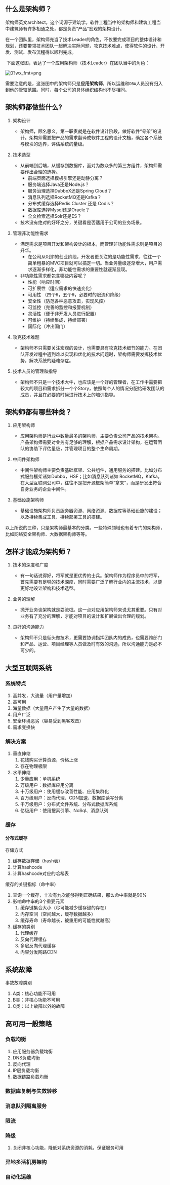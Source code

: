 ## 什么是架构师？

​			架构师英文architect，这个词源于建筑学。软件工程当中的架构师和建筑工程当中建筑师有许多相通之处，都是负责“产品”宏观的架构设计。

​			在一个团队里，架构师充当了技术Leader的角色，不仅要完成项目的整体设计和规划，还要带领技术团队一起解决实际问题，攻克技术难点，使得软件的设计、开发、测试、发布流程得以顺利完成。

​			下面这张图，表达了一个应用架构师（技术Leader）在团队当中的角色：

![0?wx_fmt=png](img/format,png.png)

​			需要注意的是，这张图中的架构师只是**应用架构师**，所以运维和`DBA`人员没有归入到他的管辖范围。同时，每个公司的具体组织结构也不尽相同。



## 架构师都做些什么?

1. 架构设计
   + 架构师，顾名思义，第一职责就是在软件设计阶段，做好软件“骨架”的设计。架构师需要把产品的需求翻译成软件工程的设计文档，确定各个系统与模块的边界，评估系统的量级。

2. 技术选型
   + 从前端到后端，从缓存到数据库，面对为数众多的第三方组件，架构师需要作出合理的选择。
     + 前端页面选择模板引擎还是动静分离？
     + 服务端选择Java还是Node.js？
     + 服务治理选择DubboX还是Spring Cloud？
     + 消息队列选择RocketMQ还是Kafka？
     + 分布式缓存选择Redis Cluster 还是 Codis？
     + 数据库选择Mysql还是Oracle？
     + 全文检索选择Solr还是ES？
   + 技术没有绝对的好坏之分，关键看是否适用于公司的业务场景。

3. 管理非功能性需求
   + 满足需求是项目开发和架构设计的根本，而管理非功能性需求则是项目的升华。
     + 在公司从0到1的创业阶段，开发者更关注的是功能性需求，往往一个简单粗暴的MVC项目就可以搞定一切。当业务量级逐渐增大，用户需求逐渐多样化，非功能性需求的重要性就逐渐显现。 
   + 非功能性需求都包含哪些内容呢？
     + 性能（响应时间）
     + 可扩展性（适应需求的快速变化）
     + 可用性 （四个9，五个9，必要时的限流和降级）
     + 安全性（防范各种恶意攻击，实现风控）
     + 可监控（完善的监控和报警机制）
     + 灵活性（便于非开发人员进行配置）
     + 可维护（持续集成，持续部署）
     + 国际化（冲出国门）

4. 攻克技术难题
   + 架构师不只需要关注宏观的设计，也需要具有攻克技术细节的能力。在团队开发过程中遇到难以实现和优化的技术问题时，架构师需要发挥技术优势，解决系统的疑难杂症。

5. 技术人员的管理和指导
   + 架构师不只是一个技术大牛，也应该是一个好的管理者，在工作中需要把较大的项目和需求拆分一个个Story，依照每个人的情况分配给研发团队的成员，并且在必要的时候进行技术上的培训指导。

## 架构师都有哪些种类？

1. 应用架构师
   + 应用架构师是行业中数量最多的架构师，主要负责公司产品的技术架构。产品架构师需要对业务有足够的理解，根据产品需求设计架构，在运营团队的协助下评估量级，并管理项目的整个生命周期。

2. 中间件架构师
   + 中间件架构师主要负责基础框架、公共组件，通用服务的搭建。比如分布式服务框架诸如Dubbo，HSF；比如消息队列诸如 RocketMQ，Kafka。在大型互联网公司中，往往不是把开源框架简单“拿来”，而是研发出符合自身业务的企业中间件。

3. 基础设施架构师
   + 基础设施架构师负责服务器资源、网络资源、数据库等基础设施的建设；以及持续集成工具、持续部署工具的搭建。

以上所说的三种，只是架构师最基本的分类。一些特殊领域也有着专门的架构师，比如网络安全架构师、大数据架构师等等。





## 怎样才能成为架构师？

1. 技术的深度和广度
   + 有一句话说得好，将军就是更优秀的士兵。架构师作为程序员中的将军，首先需要有足够的技术深度，同时需要广泛了解行业内的主流技术，以便更好地设计架构和技术选型。

2. 业务的理解
   + 抛开业务谈架构就是耍流氓。这一点对应用架构师来说尤其重要。只有对业务有了充分的理解，才能对项目的设计和扩展做出合理的规划。

3. 良好的沟通能力
   + 架构师不只是低头做技术，更需要协调指挥团队内的成员，也需要跨部门和产品、运营、项目经理等人员做及时有效的沟通，所以沟通能力是必不可少的。

## 大型互联网系统

### 系统特点

1. 高并发，大流量（用户量增加）
2. 高可用
3. 海量数据（大量用户产生了大量的数据）
4. 用户广泛
5. 安全环境恶劣（容易受到黑客攻击）
6. 需求变换快



### 解决方案

1. 垂直伸缩
   1. 花钱购买计算资源，价格上涨
   2. 存在物理极限
2. 水平伸缩
   1. 少量应用：单机系统
   2. 万级用户：数据库应用分离
   3. 十万级用户：使用缓存改善性能、应用集群化
   4. 百万级用户：反向代理、CDN加速、数据库读写分离
   5. 千万级用户：分布式文件系统、分布式数据库系统
   6. 亿级用户：使用搜索引擎、NoSql、消息队列



### 缓存

#### 分布式缓存

存储方式

1. 缓存数据存储（hash表）
2. 计算hashcode
3. 计算hashcode对应的哈希表

缓存的关键指标（命中率）

1. 查询一个缓存，十次有九次能够得到正确结果，那么命中率就是90%
2. 影响命中率的3个重要元素
   1. 缓存键集合大小（尽可能减少缓存键的存在）
   2. 内存空间（空间越大，缓存数据越多）
   3. 缓存寿命（寿命越长，被重用的可能性就越高）
3. 缓存的类别
   1. 代理缓存
   2. 反向代理缓存
   3. 多层反向代理缓存
   4. 内容分发网路CDN

## 系统故障

事故故障类别

1. A类：核心功能不可用
2. B类：非核心功能不可用
3. C类：以上故障以外的故障

## 高可用一般策略

### 负载均衡

1. 应用服务器负载均衡
2. DNS负载均衡
3. 反向代理
4. IP层负载均衡
5. 数据链路负载均衡

### 数据库复制与失效转移

### 消息队列隔离服务

### 限流

### 降级

1. 关闭非核心功能，降低对系统资源的消耗，保证服务可用

### 异地多活机房架构

### 自动化运维










